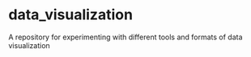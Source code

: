 # data_visualization

A repository for experimenting with different tools and formats of data visualization
